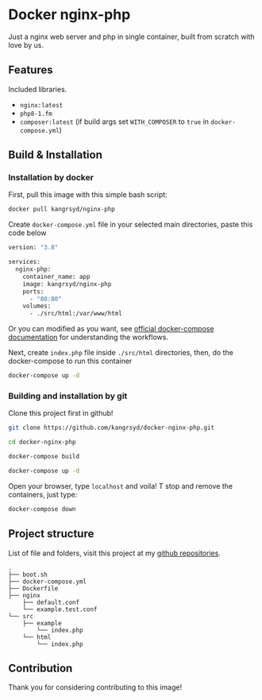 # Docker nginx-php

Just a nginx web server and php in single container, built from scratch with love by us.

## Features

Included libraries.

- `nginx:latest`
- `php8-1.fm`
- `composer:latest` (if build args set `WITH_COMPOSER` to `true` in `docker-compose.yml`)

## Build & Installation

### Installation by docker

First, pull this image with this simple bash script:

```bash
docker pull kangrsyd/nginx-php
```

Create `docker-compose.yml` file in your selected main directories, paste this code below

```bash
version: "3.8"

services:
  nginx-php:
    container_name: app
    image: kangrsyd/nginx-php
    ports:
      - "80:80"
    volumes:
      - ./src/html:/var/www/html
```

Or you can modified as you want, see [official docker-compose documentation](https://docs.docker.com/compose/) for understanding the workflows.

Next, create `index.php` file inside `./src/html` directories, then, do the docker-compose to run this container

```bash
docker-compose up -d
```

### Building and installation by git

Clone this project first in github!

```bash
git clone https://github.com/kangrsyd/docker-nginx-php.git

cd docker-nginx-php

docker-compose build

docker-compose up -d
```

Open your browser, type `localhost` and voila! T stop and remove the containers, just type:

```bash
docker-compose down
```

## Project structure

List of file and folders, visit this project at my [github repositories](https://breakdance.github.io/breakdance/).

```
.
├── boot.sh
├── docker-compose.yml
├── Dockerfile
├── nginx
    ├── default.conf
    └── example.test.conf
└── src
    ├── example
        └── index.php
    └── html
        └── index.php
```

## Contribution

Thank you for considering contributing to this image!
